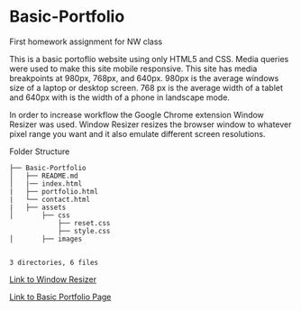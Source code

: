 # Basic-Portfolio
First homework assignment for NW class

This is a basic portoflio website using only HTML5 and CSS. Media queries were used to make this site mobile responsive.
This site has media breakpoints at 980px, 768px, and 640px. 980px is the average windows size of a laptop or desktop screen.
768 px is the average width of a tablet and 640px with is the width of a phone in landscape mode.

In order to increase workflow the Google Chrome extension Window Resizer was used. Window Resizer resizes
the browser window to whatever pixel range you want and it also emulate different screen resolutions.

Folder Structure

```
├── Basic-Portfolio
│   ├── README.md
│   |── index.html
|   ├── portfolio.html
|   └── contact.html
|   ├── assets
│       ├── css
            ├── reset.css
            ├── style.css
│       ├── images


3 directories, 6 files
```

[Link to Window Resizer](https://chrome.google.com/webstore/detail/window-resizer/kkelicaakdanhinjdeammmilcgefonfh?hl=en)

[Link to Basic Portfolio Page](https://zaynaib.github.io/Basic-Portfolio/)

